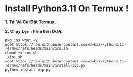 # Install Python3.11 On Termux !
**1. Tải Và Cài Đặt [Termux](https://github.com/termux/termux-app/releases/download/v0.118.1/termux-app_v0.118.1+github-debug_universal.apk).**

**2. Chạy Lệnh Phía Bên Dưới:**
```
pkg ins wget -y
wget https://raw.githubusercontent.com/dwkxz/Python3.11-Termux/refs/heads/main/ins.sh
chmod +x ins.sh
./ins.sh
wget https://raw.githubusercontent.com/dwkxz/Python3.11-Termux/refs/heads/main/install-pip.py
python install-pip.py
```
